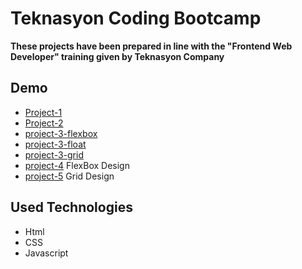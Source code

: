 # Teknasyon Coding Bootcamp

**These projects have been prepared in line with the "Frontend Web Developer" training given by Teknasyon Company**

## Demo 
* [Project-1](https://batuhan37.github.io/Teknasyon-Coding-Bootcamp/Project-1/)
* [Project-2](https://batuhan37.github.io/Teknasyon-Coding-Bootcamp/project-2/)
* [project-3-flexbox](https://batuhan37.github.io/Teknasyon-Coding-Bootcamp/project-3-flexbox/)
* [project-3-float](https://batuhan37.github.io/Teknasyon-Coding-Bootcamp/project-3-float/)
* [project-3-grid](https://batuhan37.github.io/Teknasyon-Coding-Bootcamp/project-3-grid/)
* [project-4](https://batuhan37.github.io/Teknasyon-Coding-Bootcamp/project-4) FlexBox Design
* [project-5](https://batuhan37.github.io/Teknasyon-Coding-Bootcamp/project-5) Grid Design


## Used Technologies

* Html
* CSS
* Javascript
